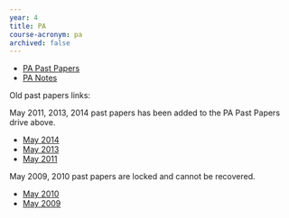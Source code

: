 ```yaml
---
year: 4
title: PA
course-acronym: pa
archived: false
---
```


- [PA Past Papers](https://drive.google.com/drive/folders/0B2AAOQQZ_8BxREwxWTliN3FaQ1U)
- [PA Notes](https://docs.google.com/document/d/1iV8CFAp3prkEk5QFQntPdYlNkRcP1fdHL-r9TJPjb5Q)

Old past papers links:

May 2011, 2013, 2014 past papers has been added to the PA Past Papers drive above.
- [May 2014](https://docs.google.com/document/d/1V00XVFtGpsdTUA1AjgG5tHnajuRtPFLGR2FyRV7D9Tc/edit?usp=sharing)
- [May 2013](https://docs.google.com/document/d/1CNjj_-wqig4sQWkAm5O_qvQB-QaKNkxaG1PK4_vWMMA/edit#)
- [May 2011](https://docs.google.com/document/d/16OCjhr6TuovVmFVFN2sAao_lxTRo-980xqPluEKeUkE)

May 2009, 2010 past papers are locked and cannot be recovered.
- [May 2010](https://docs.google.com/document/d/1tyypleT56FJa6liJF9v-kRYBVFYjDKT-M6GGTiz96TI/edit)
- [May 2009](https://docs.google.com/document/d/1_sNLM3iaXbN4aiueYEPL-h9FUk_mv8FCjAf9f4gVEFo/edit)
